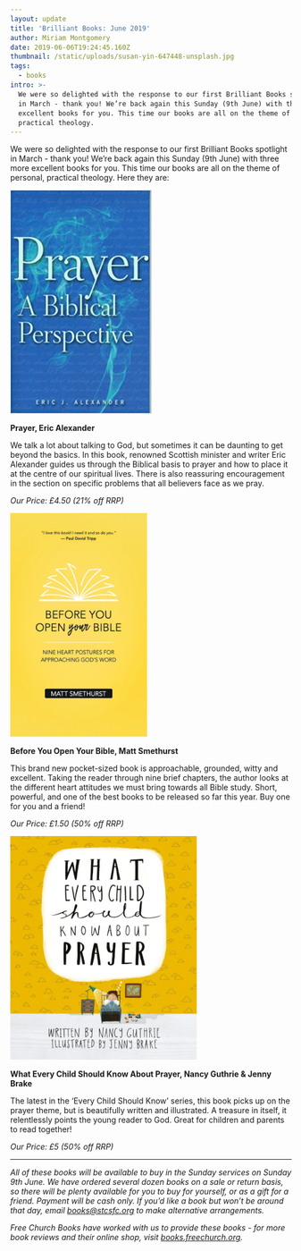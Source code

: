 ```yaml
---
layout: update
title: 'Brilliant Books: June 2019'
author: Miriam Montgomery
date: 2019-06-06T19:24:45.160Z
thumbnail: /static/uploads/susan-yin-647448-unsplash.jpg
tags:
  - books
intro: >-
  We were so delighted with the response to our first Brilliant Books spotlight
  in March - thank you! We’re back again this Sunday (9th June) with three more
  excellent books for you. This time our books are all on the theme of personal,
  practical theology.
---
```

We were so delighted with the response to our first Brilliant Books spotlight in March - thank you! We’re back again this Sunday (9th June) with three more excellent books for you. This time our books are all on the theme of personal, practical theology. Here they are:

<img 
class=""
style="max-height: 400px; width: auto;margin-right: auto;margin-left: auto;"
src="/static/uploads/prayerericalexander.jpg" 
alt="Prayer, Eric Alexander"
/>


**Prayer, Eric Alexander**

We talk a lot about talking to God, but sometimes it can be daunting to get beyond the basics. In this book, renowned Scottish minister and writer Eric Alexander guides us through the Biblical basis to prayer and how to place it at the centre of our spiritual lives. There is also reassuring encouragement in the section on specific problems that all believers face as we pray.

_Our Price: £4.50 (21% off RRP)_


<img 
class=""
style="max-height: 400px; width: auto;margin-right: auto;margin-left: auto;"
src="/static/uploads/beforeyouopenyourbible.jpg" 
alt="Before You Open Your Bible"
/>


**Before You Open Your Bible, Matt Smethurst**

This brand new pocket-sized book is approachable, grounded, witty and excellent. Taking the reader through nine brief chapters, the author looks at the different heart attitudes we must bring towards all Bible study. Short, powerful, and one of the best books to be released so far this year. Buy one for you and a friend!

_Our Price: £1.50 (50% off RRP)_

<img 
class=""
style="max-height: 400px; width: auto;margin-right: auto;margin-left: auto;"
src="/static/uploads/whateverychildshouldknowprayer.jpg" 
alt="What Every Child Should Know About Prayer"
/>

**What Every Child Should Know About Prayer, Nancy Guthrie & Jenny Brake**

The latest in the ‘Every Child Should Know’ series, this book picks up on the prayer theme, but is beautifully written and illustrated. A treasure in itself, it relentlessly points the young reader to God. Great for children and parents to read together!

_Our Price: £5 (50% off RRP)_

----------------

_All of these books will be available to buy in the Sunday services on Sunday 9th June. We have ordered several dozen books on a sale or return basis, so there will be plenty available for you to buy for yourself, or as a gift for a friend.  Payment will be cash only. If you’d like a book but won’t be around that day, email [books@stcsfc.org](mailto:books@stcsfc.org) to make alternative arrangements._

_Free Church Books have worked with us to provide these books - for more book reviews and their online shop, visit_ [_books.freechurch.org_](https://books.freechurch.org)_._
